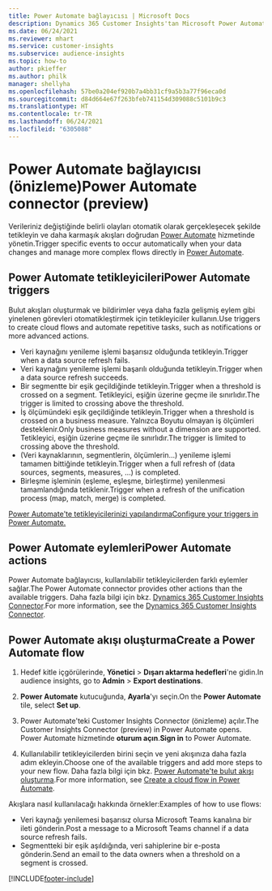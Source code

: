 ```yaml
---
title: Power Automate bağlayıcısı | Microsoft Docs
description: Dynamics 365 Customer Insights'tan Microsoft Power Automate'te akış oluşturun.
ms.date: 06/24/2021
ms.reviewer: mhart
ms.service: customer-insights
ms.subservice: audience-insights
ms.topic: how-to
author: pkieffer
ms.author: philk
manager: shellyha
ms.openlocfilehash: 57be0a204ef920b7a4bb31cf9a5b3a77f96eca0d
ms.sourcegitcommit: d84d664e67f263bfeb741154d309088c5101b9c3
ms.translationtype: HT
ms.contentlocale: tr-TR
ms.lasthandoff: 06/24/2021
ms.locfileid: "6305088"
---
```

# <a name="power-automate-connector-preview"></a><span data-ttu-id="a8bfe-103">Power Automate bağlayıcısı (önizleme)</span><span class="sxs-lookup"><span data-stu-id="a8bfe-103">Power Automate connector (preview)</span></span>

<span data-ttu-id="a8bfe-104">Verileriniz değiştiğinde belirli olayları otomatik olarak gerçekleşecek şekilde tetikleyin ve daha karmaşık akışları doğrudan [Power Automate](https://flow.microsoft.com/) hizmetinde yönetin.</span><span class="sxs-lookup"><span data-stu-id="a8bfe-104">Trigger specific events to occur automatically when your data changes and manage more complex flows directly in [Power Automate](https://flow.microsoft.com/).</span></span>

## <a name="power-automate-triggers"></a><span data-ttu-id="a8bfe-105">Power Automate tetikleyicileri</span><span class="sxs-lookup"><span data-stu-id="a8bfe-105">Power Automate triggers</span></span>

<span data-ttu-id="a8bfe-106">Bulut akışları oluşturmak ve bildirimler veya daha fazla gelişmiş eylem gibi yinelenen görevleri otomatikleştirmek için tetikleyiciler kullanın.</span><span class="sxs-lookup"><span data-stu-id="a8bfe-106">Use triggers to create cloud flows and automate repetitive tasks, such as notifications or more advanced actions.</span></span> 

- <span data-ttu-id="a8bfe-107">Veri kaynağını yenileme işlemi başarısız olduğunda tetikleyin.</span><span class="sxs-lookup"><span data-stu-id="a8bfe-107">Trigger when a data source refresh fails.</span></span> 
- <span data-ttu-id="a8bfe-108">Veri kaynağını yenileme işlemi başarılı olduğunda tetikleyin.</span><span class="sxs-lookup"><span data-stu-id="a8bfe-108">Trigger when a data source refresh succeeds.</span></span>
- <span data-ttu-id="a8bfe-109">Bir segmentte bir eşik geçildiğinde tetikleyin.</span><span class="sxs-lookup"><span data-stu-id="a8bfe-109">Trigger when a threshold is crossed on a segment.</span></span> <span data-ttu-id="a8bfe-110">Tetikleyici, eşiğin üzerine geçme ile sınırlıdır.</span><span class="sxs-lookup"><span data-stu-id="a8bfe-110">The trigger is limited to crossing above the threshold.</span></span>
- <span data-ttu-id="a8bfe-111">İş ölçümündeki eşik geçildiğinde tetikleyin.</span><span class="sxs-lookup"><span data-stu-id="a8bfe-111">Trigger when a threshold is crossed on a business measure.</span></span> <span data-ttu-id="a8bfe-112">Yalnızca Boyutu olmayan iş ölçümleri desteklenir.</span><span class="sxs-lookup"><span data-stu-id="a8bfe-112">Only business measures without a dimension are supported.</span></span> <span data-ttu-id="a8bfe-113">Tetikleyici, eşiğin üzerine geçme ile sınırlıdır.</span><span class="sxs-lookup"><span data-stu-id="a8bfe-113">The trigger is limited to crossing above the threshold.</span></span>
- <span data-ttu-id="a8bfe-114">(Veri kaynaklarının, segmentlerin, ölçümlerin...) yenileme işlemi tamamen bittiğinde tetikleyin.</span><span class="sxs-lookup"><span data-stu-id="a8bfe-114">Trigger when a full refresh of (data sources, segments, measures, ...) is completed.</span></span>
- <span data-ttu-id="a8bfe-115">Birleşme işleminin (eşleme, eşleşme, birleştirme) yenilenmesi tamamlandığında tetiklenir.</span><span class="sxs-lookup"><span data-stu-id="a8bfe-115">Trigger when a refresh of the unification process (map, match, merge) is completed.</span></span>

[<span data-ttu-id="a8bfe-116">Power Automate'te tetikleyicilerinizi yapılandırma</span><span class="sxs-lookup"><span data-stu-id="a8bfe-116">Configure your triggers in Power Automate.</span></span>](https://flow.microsoft.com/connectors/shared_customerinsights/dynamics-365-customer-insights-connector/)

## <a name="power-automate-actions"></a><span data-ttu-id="a8bfe-117">Power Automate eylemleri</span><span class="sxs-lookup"><span data-stu-id="a8bfe-117">Power Automate actions</span></span>

<span data-ttu-id="a8bfe-118">Power Automate bağlayıcısı, kullanılabilir tetikleyicilerden farklı eylemler sağlar.</span><span class="sxs-lookup"><span data-stu-id="a8bfe-118">The Power Automate connector provides other actions than the available triggers.</span></span> <span data-ttu-id="a8bfe-119">Daha fazla bilgi için bkz. [Dynamics 365 Customer Insights Connector](/connectors/customerinsights/).</span><span class="sxs-lookup"><span data-stu-id="a8bfe-119">For more information, see the [Dynamics 365 Customer Insights Connector](/connectors/customerinsights/).</span></span>

## <a name="create-a-power-automate-flow"></a><span data-ttu-id="a8bfe-120">Power Automate akışı oluşturma</span><span class="sxs-lookup"><span data-stu-id="a8bfe-120">Create a Power Automate flow</span></span>

1. <span data-ttu-id="a8bfe-121">Hedef kitle içgörülerinde, **Yönetici** > **Dışarı aktarma hedefleri**'ne gidin.</span><span class="sxs-lookup"><span data-stu-id="a8bfe-121">In audience insights, go to **Admin** > **Export destinations**.</span></span>

1. <span data-ttu-id="a8bfe-122">**Power Automate** kutucuğunda, **Ayarla**'yı seçin.</span><span class="sxs-lookup"><span data-stu-id="a8bfe-122">On the **Power Automate** tile, select **Set up**.</span></span>

1. <span data-ttu-id="a8bfe-123">Power Automate'teki Customer Insights Connector (önizleme) açılır.</span><span class="sxs-lookup"><span data-stu-id="a8bfe-123">The Customer Insights Connector (preview) in Power Automate opens.</span></span> <span data-ttu-id="a8bfe-124">Power Automate hizmetinde **oturum açın**.</span><span class="sxs-lookup"><span data-stu-id="a8bfe-124">**Sign in** to Power Automate.</span></span>

1. <span data-ttu-id="a8bfe-125">Kullanılabilir tetikleyicilerden birini seçin ve yeni akışınıza daha fazla adım ekleyin.</span><span class="sxs-lookup"><span data-stu-id="a8bfe-125">Choose one of the available triggers and add more steps to your new flow.</span></span> <span data-ttu-id="a8bfe-126">Daha fazla bilgi için bkz. [Power Automate'te bulut akışı oluşturma](/power-automate/get-started-logic-flow).</span><span class="sxs-lookup"><span data-stu-id="a8bfe-126">For more information, see [Create a cloud flow in Power Automate](/power-automate/get-started-logic-flow).</span></span>

<span data-ttu-id="a8bfe-127">Akışlara nasıl kullanılacağı hakkında örnekler:</span><span class="sxs-lookup"><span data-stu-id="a8bfe-127">Examples of how to use flows:</span></span> 
- <span data-ttu-id="a8bfe-128">Veri kaynağı yenilemesi başarısız olursa Microsoft Teams kanalına bir ileti gönderin.</span><span class="sxs-lookup"><span data-stu-id="a8bfe-128">Post a message to a Microsoft Teams channel if a data source refresh fails.</span></span> 
- <span data-ttu-id="a8bfe-129">Segmentteki bir eşik aşıldığında, veri sahiplerine bir e-posta gönderin.</span><span class="sxs-lookup"><span data-stu-id="a8bfe-129">Send an email to the data owners when a threshold on a segment is crossed.</span></span>



[!INCLUDE[footer-include](../includes/footer-banner.md)]
